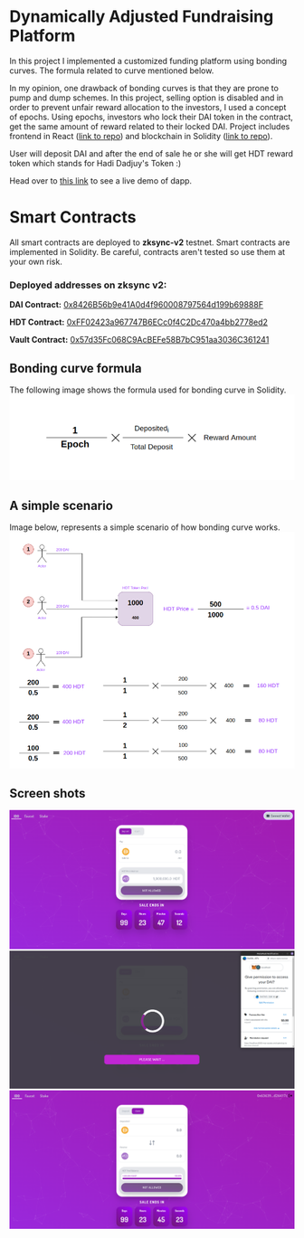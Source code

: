 # Dynamically Adjusted Fundraising Platform

In this project I implemented a customized funding platform using bonding curves. The formula related to curve mentioned below.  

In my opinion, one drawback of bonding curves is that they are prone to pump and dump schemes. In this project, selling option is disabled and in order to prevent unfair reward allocation to the investors, I used a concept of epochs. Using epochs, investors who lock their DAI token in the contract, get the same amount of reward related to their locked DAI.  Project includes frontend in React ([link to repo](https://github.com/hadi-dadjuy/fundraising-frontend)) and blockchain in Solidity ([link to repo](https://github.com/hadi-dadjuy/fundraising-contracts)).

User will deposit DAI and after the end of sale he or she will get HDT reward token  which stands for Hadi Dadjuy's Token :)

Head over to [this link](https://hdt-fundraise.netlify.app/) to see a live demo of dapp.

# Smart Contracts

All smart contracts are deployed to **zksync-v2** testnet. Smart contracts are implemented in Solidity. Be careful, contracts aren't tested so use them at your own risk.

### Deployed addresses on zksync v2:
**DAI Contract:**  [0x8426B56b9e41A0d4f960008797564d199b69888F](https://zksync2-testnet.zkscan.io/address/0x8426B56b9e41A0d4f960008797564d199b69888F/transactions)

**HDT Contract:**  [0xFF02423a967747B6ECc0f4C2Dc470a4bb2778ed2](https://zksync2-testnet.zkscan.io/address/0xFF02423a967747B6ECc0f4C2Dc470a4bb2778ed2/transactions)

**Vault Contract:**  [0x57d35Fc068C9AcBEFe58B7bC951aa3036C361241](https://zksync2-testnet.zkscan.io/address/0x57d35Fc068C9AcBEFe58B7bC951aa3036C361241/transactions)

## Bonding curve formula

The following  image shows the formula used for bonding curve in Solidity.
![](/Screenshots/1.png)

## A simple scenario

Image below, represents a simple scenario of how bonding curve works.
![](/Screenshots/2.png)

## Screen shots

![](/Screenshots/3.png)
![](/Screenshots/4.png)
![](/Screenshots/5.png)

